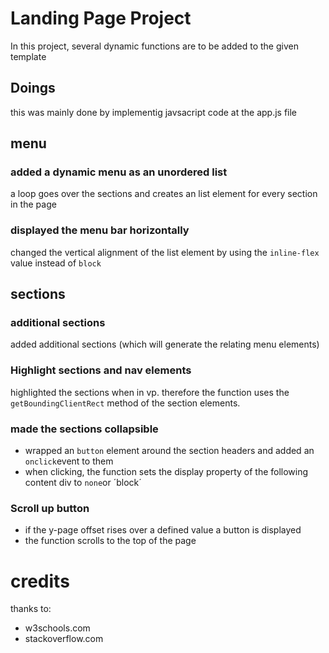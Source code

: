 
  

# Landing Page Project

  

In this project, several dynamic functions are to be added to the given template

## Doings

  

this was mainly done by implementig javsacript code at the app.js file

  

## menu

  

### added a dynamic menu as an unordered list

a loop goes over the sections and creates an list element for every section in the page

  

### displayed the menu bar horizontally

changed the vertical alignment of the list element by using the `inline-flex` value instead of `block`

## sections

### additional sections
added additional sections (which will generate the relating menu elements)

### Highlight sections and nav elements
highlighted the sections when in vp. therefore the function uses the `getBoundingClientRect` method of the section elements.

### made the sections collapsible
- wrapped an `button` element around the section headers and added an `onclick`event to them
- when clicking, the function sets the display property of the following content div to `none`or ´block´

###  Scroll up button
- if the y-page offset rises over a defined value a button is displayed
- the function scrolls to the top of the page


# credits
thanks to:
- w3schools.com
- stackoverflow.com

